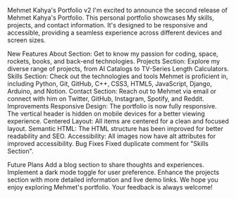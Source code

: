Mehmet Kahya's Portfolio v2
I'm excited to announce the second release of Mehmet Kahya's Portfolio. This personal portfolio showcases My skills, projects, and contact information. It's designed to be responsive and accessible, providing a seamless experience across different devices and screen sizes.

New Features
About Section: Get to know my passion for coding, space, rockets, books, and back-end technologies.
Projects Section: Explore my diverse range of projects, from AI Catalogs to TV-Series Length Calculators.
Skills Section: Check out the technologies and tools Mehmet is proficient in, including Python, Git, GitHub, C++, CSS3, HTML5, JavaScript, Django, Arduino, and Notion.
Contact Section: Reach out to Mehmet via email or connect with him on Twitter, GitHub, Instagram, Spotify, and Reddit.
Improvements
Responsive Design: The portfolio is now fully responsive. The vertical header is hidden on mobile devices for a better viewing experience.
Centered Layout: All items are centered for a clean and focused layout.
Semantic HTML: The HTML structure has been improved for better readability and SEO.
Accessibility: All images now have alt attributes for improved accessibility.
Bug Fixes
Fixed duplicate comment for "Skills Section".

Future Plans
Add a blog section to share thoughts and experiences.
Implement a dark mode toggle for user preference.
Enhance the projects section with more detailed information and live demo links.
We hope you enjoy exploring Mehmet's portfolio. Your feedback is always welcome!
